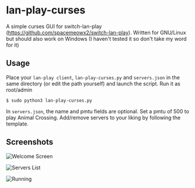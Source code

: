 # lan-play-curses

A simple curses GUI for switch-lan-play (https://github.com/spacemeowx2/switch-lan-play). Written for GNU/Linux but should also work on Windows (I haven't tested it so don't take my word for it)

## Usage

Place your `lan-play client`, `lan-play-curses.py` and `servers.json` in the same directory (or edit the path yourself) and launch the script. Run it as root/admin

```
$ sudo python3 lan-play-curses.py
```
In `servers.json`, the name and pmtu fields are optional. Set a pmtu of 500 to play Animal Crossing. Add/remove servers to your liking by following the template.

## Screenshots

![Welcome Screen](https://user-images.githubusercontent.com/61667930/77344354-55e43400-6d33-11ea-8e90-9e66c10189e6.png)


![Servers List](https://user-images.githubusercontent.com/61667930/77343915-ba52c380-6d32-11ea-8c51-a67058763b03.png)

![Running](https://user-images.githubusercontent.com/61667930/77343906-b8890000-6d32-11ea-9e9d-d05f6fe63767.png)




